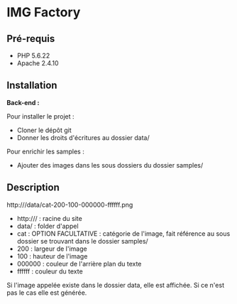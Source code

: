IMG Factory
===========

Pré-requis
-------------

 - PHP 5.6.22
 - Apache 2.4.10

Installation
-------------

**Back-end :**

Pour installer le projet :

 - Cloner le dépôt git
 - Donner les droits d'écritures au dossier data/

Pour enrichir les samples :

 - Ajouter des images dans les sous dossiers du dossier samples/
 
Description
-----------
 
 http://<IP>/data/cat-200-100-000000-ffffff.png
 
 - http://<IP>/ : racine du site
 - data/ : folder d'appel
 - cat : OPTION FACULTATIVE : catégorie de l'image, fait référence au sous dossier se trouvant dans le dossier samples/
 - 200 : largeur de l'image
 - 100 : hauteur de l'image
 - 000000 : couleur de l'arrière plan du texte
 - ffffff : couleur du texte
 
 Si l'image appelée existe dans le dossier data, elle est affichée. Si ce n'est pas le cas elle est générée.
